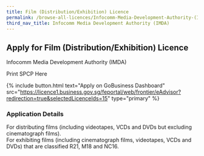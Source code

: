```yaml
---
title: Film (Distribution/Exhibition) Licence
permalink: /browse-all-licences/Infocomm-Media-Development-Authority-(IMDA)/Film-(Distribution-Exhibition)-Licence
third_nav_title: Infocomm Media Development Authority (IMDA)
---
```


## Apply for Film (Distribution/Exhibition) Licence

Infocomm Media Development Authority (IMDA)

Print SPCP Here

{% include button.html text="Apply on GoBusiness Dashboard" src="https://licence1.business.gov.sg/feportal/web/frontier/eAdvisor?redirection=true&selectedLicenceIds=15" type="primary" %}

### Application Details
<p>For distributing films (including videotapes, VCDs and DVDs but excluding cinematograph films).<br>For exhibiting films (including cinematograph films, videotapes, VCDs and DVDs) that are classified R21, M18 and NC16.</p>


